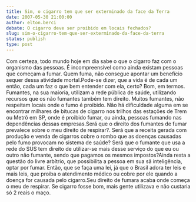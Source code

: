```yaml
---
title: Sim, o cigarro tem que ser exterminado da face da Terra
date: 2007-05-30 21:00:00
author: elton.berci
debate: O cigarro deve ser proibido em locais fechados?
slug: sim-o-cigarro-tem-que-ser-exterminado-da-face-da-terra
status: publish 
type: post
---
```


Com certeza, todo mundo hoje em dia sabe o que o cigarro faz com o organismo das pessoas. É incompreensível como ainda existam pessoas que começam a fumar. Quem fuma, não consegue apontar um benefício sequer dessa atividade mortal.Pode-se dizer, que a vida é de cada um então, cada um faz o que bem entender com ela, certo? Bom, em termos. Fumantes, na sua maioria, utilizam a rede pública de saúde, utilizando recursos que os não fumantes também tem direito. Muitos fumantes, não respeitam locais onde o fumo é proibido. Não há dificuldade alguma em se encontrar milhares de bitucas de cigarro nos trilhos das estações de Trem ou Metrô em SP, onde é proibido fumar, ou ainda, pessoas fumando nas dependências dessas empresas.Será que o direito dos fumantes de fumar prevalece sobre o meu direito de respirar?. Será que a receita gerada com produção e venda de cigarros cobre o rombo que as doenças causadas pelo fumo provocam no sistema de saúde? Será que o fumante que usa a rede do SUS tem direito de utilizar-se mais desse serviço do que eu ou outro não fumante, sendo que pagamos os mesmos impostos?Ainda resta a questão do livre arbítrio, que possibilita a pessoa em sua sâ inteligência, optar por fumar. Então, que se faça uma lei, já que o Brasil adora ter leis e mais leis, que proiba o atendimento médico ou cobre por ele quando a doença for causada pelo cigarro.Seu direito de fumara acaba onde começa o meu de respirar. Se cigarro fosse bom, mais gente utilizava e não custaria só 2 reais o maço.
